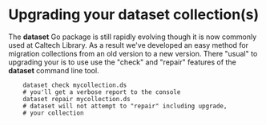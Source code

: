 Upgrading your dataset collection(s)
====================================

The __dataset__ Go package is still rapidly evolving though it is
now commonly used at Caltech Library. As a result we've developed
an easy method for migration collections from an old version to
a new version. There "usual" to upgrading your is to use 
use the "check" and "repair" features of the __dataset__ command 
line tool.

```
    dataset check mycollection.ds
    # you'll get a verbose report to the console
    dataset repair mycollection.ds
    # dataset will not attempt to "repair" including upgrade, 
    # your collection
```
